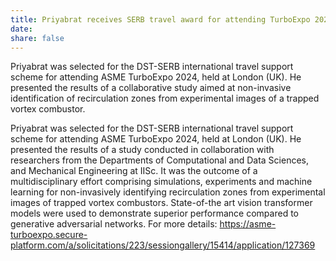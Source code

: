```yaml
---
title: Priyabrat receives SERB travel award for attending TurboExpo 2024
date: 
share: false
---
```

Priyabrat was selected for the DST-SERB international travel support scheme for attending ASME TurboExpo 2024, held at London (UK). He presented the results of a collaborative study aimed at non-invasive identification of recirculation zones from experimental images of a trapped vortex combustor.


<!--more-->
Priyabrat was selected for the DST-SERB international travel support scheme for attending ASME TurboExpo 2024, held at London (UK). He presented the results of a study conducted in collaboration with researchers from the Departments of Computational and Data Sciences, and Mechanical Engineering at IISc. It was the outcome of a multidisciplinary effort comprising simulations, experiments and machine learning for non-invasively identifying recirculation zones from experimental images of trapped vortex combustors. State-of-the art vision transformer models were used to demonstrate superior performance compared to generative adversarial networks. For more details: https://asme-turboexpo.secure-platform.com/a/solicitations/223/sessiongallery/15414/application/127369

